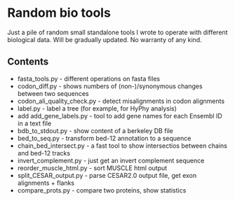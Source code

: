 
# Random bio tools

Just a pile of random small standalone tools I wrote to operate with different biological data.
Will be gradually updated.
No warranty of any kind.

## Contents

- fasta_tools.py - different operations on fasta files
- codon_diff.py - shows numbers of (non-)/synonymous changes between two sequences
- codon_ali_quality_check.py - detect misalignments in codon alignments
- label.py - label a tree (for example, for HyPhy analysis)
- add add_gene_labels.py - tool to add gene names for each Ensembl ID in a text file
- bdb_to_stdout.py - show content of a berkeley DB file
- bed_to_seq.py - transform bed-12 annotation to a sequence
- chain_bed_intersect.py - a fast tool to show intersectios between chains and bed-12 tracks
- invert_complement.py - just get an invert complement sequence
- reorder_muscle_html.py - sort MUSCLE html output
- split_CESAR_output.py - parse CESAR2.0 output file, get exon alignments + flanks
- compare_prots.py - compare two proteins, show statistics
